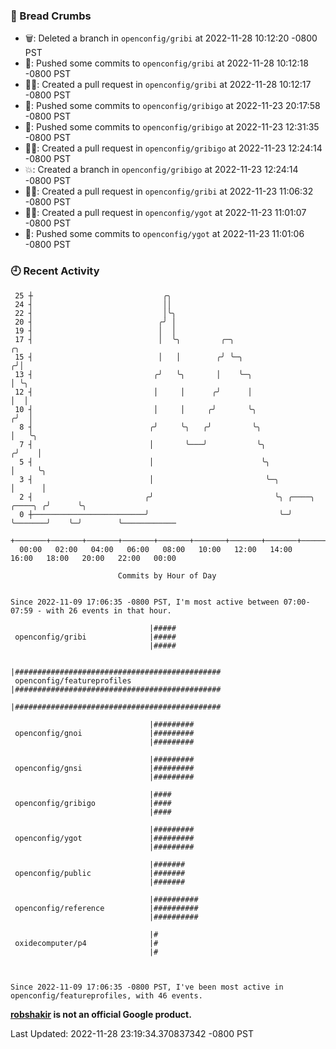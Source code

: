 ### 🍞 Bread Crumbs

 * 🗑: Deleted a branch in `openconfig/gribi` at 2022-11-28 10:12:20 -0800 PST
 * 🚢: Pushed some commits to `openconfig/gribi` at 2022-11-28 10:12:18 -0800 PST
 * ✍🏼: Created a pull request in `openconfig/gribi` at 2022-11-28 10:12:17 -0800 PST
 * 🚢: Pushed some commits to `openconfig/gribigo` at 2022-11-23 20:17:58 -0800 PST
 * 🚢: Pushed some commits to `openconfig/gribigo` at 2022-11-23 12:31:35 -0800 PST
 * ✍🏼: Created a pull request in `openconfig/gribigo` at 2022-11-23 12:24:14 -0800 PST
 * 💥: Created a branch in `openconfig/gribigo` at 2022-11-23 12:24:14 -0800 PST
 * ✍🏼: Created a pull request in `openconfig/gribi` at 2022-11-23 11:06:32 -0800 PST
 * ✍🏼: Created a pull request in `openconfig/ygot` at 2022-11-23 11:01:07 -0800 PST
 * 🚢: Pushed some commits to `openconfig/ygot` at 2022-11-23 11:01:06 -0800 PST

### 🕘 Recent Activity
```
 25 ┼                             ╭╮
 24 ┤                             ││
 22 ┤                             │╰╮
 20 ┤                            ╭╯ │
 19 ┤                            │  │
 17 ┤                            │  ╰╮         ╭─╮                                    ╭╮
 15 ┤                            │   │        ╭╯ ╰─╮                                 ╭╯│
 13 ┤                           ╭╯   ╰╮       │    ╰─╮                               │ ╰╮
 12 ┤                           │     │      ╭╯      │                               │  │
 10 ┤                           │     │     ╭╯       ╰╮                             ╭╯  │
  8 ┤                          ╭╯     ╰╮   ╭╯         ╰╮                            │   ╰╮
  7 ┤                          │       ╰───╯           ╰╮                          ╭╯    │
  5 ┤                          │                        ╰╮                         │     ╰╮
  3 ┤                          │                         ╰─╮                       │      │
  2 ┤                         ╭╯                           ╰╮ ╭────╮       ╭────╮ ╭╯      ╰╮
  0 ┼─────────────────────────╯                             ╰─╯    ╰───────╯    ╰─╯        ╰────────────
    +───────+───────+───────+───────+───────+───────+───────+───────+───────+───────+───────+───────+────
  00:00   02:00   04:00   06:00   08:00   10:00   12:00   14:00   16:00   18:00   20:00   22:00   00:00   

						Commits by Hour of Day


Since 2022-11-09 17:06:35 -0800 PST, I'm most active between 07:00-07:59 - with 26 events in that hour.

```



```
                               |#####
 openconfig/gribi              |#####
                               |#####

                               |##############################################
 openconfig/featureprofiles    |##############################################
                               |##############################################

                               |#########
 openconfig/gnoi               |#########
                               |#########

                               |#########
 openconfig/gnsi               |#########
                               |#########

                               |####
 openconfig/gribigo            |####
                               |####

                               |#########
 openconfig/ygot               |#########
                               |#########

                               |#######
 openconfig/public             |#######
                               |#######

                               |##########
 openconfig/reference          |##########
                               |##########

                               |#
 oxidecomputer/p4              |#
                               |#



Since 2022-11-09 17:06:35 -0800 PST, I've been most active in openconfig/featureprofiles, with 46 events.

```
**[robshakir](mailto:robjs@google.com) is not an official Google product.**  


Last Updated: 2022-11-28 23:19:34.370837342 -0800 PST

